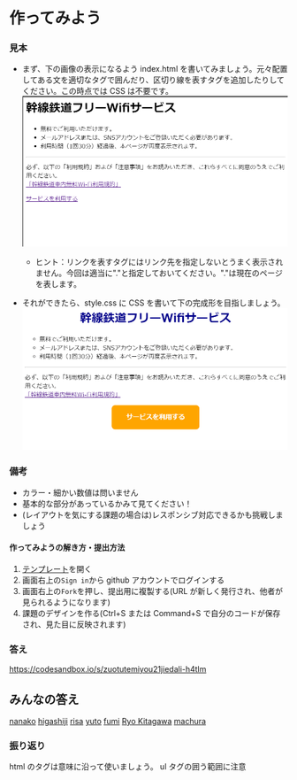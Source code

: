 # 作ってみよう

### 見本

- まず、下の画像の表示になるよう index.html を書いてみましょう。元々配置してある文を適切なタグで囲んだり、区切り線を表すタグを追加したりしてください。この時点では CSS は不要です。
  ![practice21-1](./img/practice21-1.png)

  - ヒント：リンクを表すタグにはリンク先を指定しないとうまく表示されません。今回は適当に"."と指定しておいてください。"."は現在のページを表します。

- それができたら、style.css に CSS を書いて下の完成形を目指しましょう。
  ![practice21-2](./img/practice21-2.gif)

### 備考

- カラー・細かい数値は問いません
- 基本的な部分があっているかみて見てください！
- (レイアウトを気にする課題の場合は)レスポンシブ対応できるかも挑戦しましょう

#### 作ってみようの解き方・提出方法

1. [テンプレート](https://codesandbox.io/s/zuotutemiyou21-c3bjp)を開く
2. 画面右上の`Sign in`から github アカウントでログインする
3. 画面右上の`Fork`を押し、提出用に複製する(URL が新しく発行され、他者が見られるようになります)
4. 課題のデザインを作る(Ctrl+S または Command+S で自分のコードが保存され、見た目に反映されます)

### 答え

https://codesandbox.io/s/zuotutemiyou21jiedali-h4tlm

## みんなの答え

[nanako](https://codesandbox.io/s/zuotutemiyou21-forked-d6gjq?file=/style.css)
[higashiji](https://codesandbox.io/s/zuotutemiyou21-forked-ejcit?file=/style.css)
[risa](https://codesandbox.io/s/zuotutemiyou21-forked-mcidb?file=/style.css)
[yuto](https://codesandbox.io/s/zuotutemiyou21-forked-y99wb?file=/style.css)
[fumi](https://codesandbox.io/s/zuotutemiyou21-forked-it1rh)
[Ryo Kitagawa](https://codesandbox.io/s/zuotutemiyou21-forked-bghwi?file=/index.html)
[machura](https://codesandbox.io/s/zuotutemiyou21-forked-k35o9?file=/index.html)

### 振り返り

html のタグは意味に沿って使いましょう。
ul タグの囲う範囲に注意
